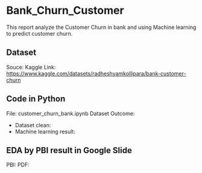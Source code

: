 # Bank_Churn_Customer

This report analyze the Customer Churn in bank and using Machine learning to predict customer churn.

## Dataset
Souce: Kaggle
Link: https://www.kaggle.com/datasets/radheshyamkollipara/bank-customer-churn

## Code in Python
File: customer_churn_bank.ipynb
Dataset Outcome: 
  - Dataset clean:
  - Machine learning result: 

## EDA by PBI result in Google Slide
PBI:
PDF:

